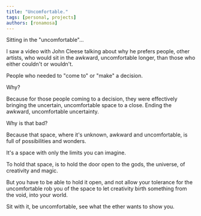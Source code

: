 ```yaml
---
title: "Uncomfortable."
tags: [personal, projects]
authors: [ronamosa]
---
```


Sitting in the "uncomfortable"...

I saw a video with John Cleese talking about why he prefers people, other artists, who would sit in the awkward, uncomfortable longer, than those who either couldn't or wouldn't.

People who needed to "come to" or "make" a decision.

Why?

Because for those people coming to a decision, they were effectively bringing the uncertain, uncomfortable space to a close. Ending the awkward, uncomfortable uncertainty.

Why is that bad?

Because that space, where it's unknown, awkward and uncomfortable, is full of possibilities and wonders.

It's a space with only the limits you can imagine.

To hold that space, is to hold the door open to the gods, the universe, of creativity and magic.

But you have to be able to hold it open, and not allow your tolerance for the uncomfortable rob you of the space to let creativity birth something from the void, into your world.

Sit with it, be uncomfortable, see what the ether wants to show you.
